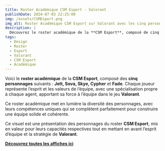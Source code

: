 ```yaml
---  
title: Roster Académique CSM Esport - Valorant  
publishDate: 2024-07-03 22:25:00  
img: /assets/CSMEsport.png  
img_alt: Roster Académique CSM Esport sur Valorant avec les cinq personnages Jett, Sova, Skye, Cypher, et Fade.  
description: |  
  Découvrez le roster académique de la **CSM Esport**, composé de cinq personnages emblématiques de **Valorant** : Jett, Sova, Skye, Cypher, et Fade.  
tags:  
  - Design  
  - Roster  
  - Esport  
  - Valorant  
  - CSM Esport  
  - Académique  
---  
```


Voici le **roster académique** de la **CSM Esport**, composé des **cinq personnages** suivants : **Jett, Sova, Skye, Cypher** et **Fade**. Chaque joueur représente l’esprit et les valeurs de l’équipe, avec une spécialisation propre à chaque agent, apportant sa force à l’équipe dans le jeu **Valorant**.  

Ce roster académique met en lumière la diversité des personnages, avec leurs compétences uniques qui se complètent parfaitement pour construire une équipe solide et cohérente.  

Ce visuel est une présentation des personnages du roster **CSM Esport**, mis en valeur pour leurs capacités respectives tout en mettant en avant l’esprit d’équipe et la stratégie de **Valorant**.  

**[Découvrez toutes les affiches ici](/components/CSMRoster.pdf)**  

